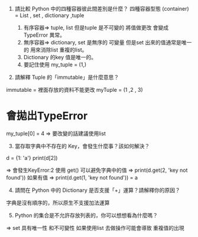 1. 請比較 Python 中的四種容器彼此間差別是什麼？
    四種容器型態 (container) =  List , set , dictionary ,tuple
    1. 有序容器=> tuple, list 但是tuple 是不可變的 將值做更改 會變成 TypeError 異常。
    2. 無序容器=> dictionary, set 是無序的 可變量 但是set 出來的值通常是唯一的 用來消除list 重複的list。
    3. Dictionary 的key 值是唯一的。
    4. 要記住使用 my_tuple = (1,)

2. 請解釋 Tuple 的「immutable」是什麼意思？

immutable = 裡面存放的資料不能更改
myTuple = (1 ,2 , 3)
# 會拋出TypeError  
my_tuple[0] = 4  => 要改變的話建議使用list

3. 當存取字典中不存在的 Key，會發生什麼事？該如何解決？

d = {1: 'a'}
print(d[2])

=> 會發生KeyError:2  使用 get() 可以避免字典中的值
=> print(d.get(2, 'key  not found')) 
如果有值 
=> print(d.get(1, 'key  not found')) =  a
   

4. 請問在 Python 中的 Dictionary 是否支援「+」運算？請解釋你的原因？

<!-- 因為 dictionary 每一個key值 為唯一 如果 + 產生則還要去做判別 key 值 是否重複 -->
字典是沒有順序的，所以原生不支援加法運算

5. Python 的集合是不允許存放列表的，你可以想想看為什麼嗎？

=> set 具有唯一性 和不可變性 如果使用list  去做操作可能會導致 重複值的出現
